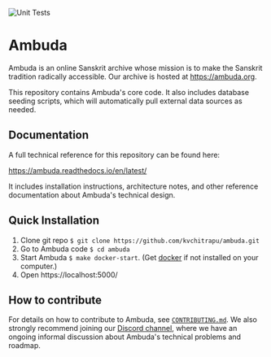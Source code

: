 ![Unit Tests](https://github.com/ambuda-org/ambuda/actions/workflows/basic-tests.yml/badge.svg)

Ambuda
======

Ambuda is an online Sanskrit archive whose mission is to make the Sanskrit
tradition radically accessible. Our archive is hosted at https://ambuda.org.

This repository contains Ambuda's core code. It also includes database seeding
scripts, which will automatically pull external data sources as needed.


Documentation
-------------

A full technical reference for this repository can be found here:

https://ambuda.readthedocs.io/en/latest/

It includes installation instructions, architecture notes, and other reference
documentation about Ambuda's technical design.

Quick Installation
------------------

1. Clone git repo `$ git clone https://github.com/kvchitrapu/ambuda.git`
2. Go to Ambuda code `$ cd ambuda`
3. Start Ambuda `$ make docker-start`. (Get [docker](https://docs.docker.com/get-docker/) if not installed on your computer.)
4. Open https://localhost:5000/

How to contribute
-----------------

For details on how to contribute to Ambuda, see [`CONTRIBUTING.md`][CONTRIBUTING.md]. We also
strongly recommend joining our [Discord channel][discord], where we have an
ongoing informal discussion about Ambuda's technical problems and roadmap.

[discord]: https://discord.gg/7rGdTyWY7Z
[CONTRIBUTING.md]: /CONTRIBUTING.md
